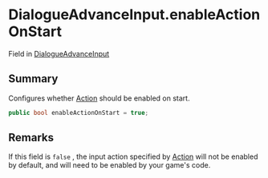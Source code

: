 # DialogueAdvanceInput.enableActionOnStart

Field in [DialogueAdvanceInput](/docs/api/csharp/yarn.unity.legacy.dialogueadvanceinput.md)

## Summary


Configures whether  [Action](yarn.unity.legacy.dialogueadvanceinput.action.md)  should be enabled on start.


```csharp
public bool enableActionOnStart = true;
```

## Remarks


If this field is  `false` , the input action specified
by  [Action](yarn.unity.legacy.dialogueadvanceinput.action.md)  will not be enabled by default, and will
need to be enabled by your game's code.


